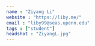 ```yaml
---
name : "Ziyang Li"
website : "https://liby.me/"
email : "liby99@seas.upenn.edu"
tags : ["student"]
headshot : "ZiyangL.jpg"
---
```


